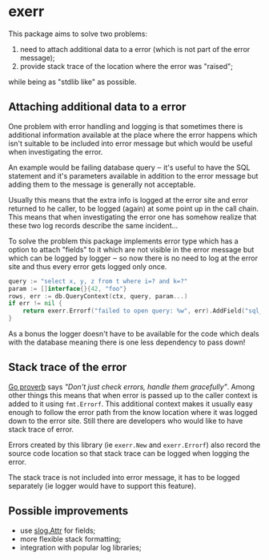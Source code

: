 # exerr

This package aims to solve two problems:

 1. need to attach additional data to a error (which is not part of the error message);
 2. provide stack trace of the location where the error was "raised";

while being as "stdlib like" as possible.

## Attaching additional data to a error

One problem with error handling and logging is that sometimes there is additional
information available at the place where the error happens which isn't suitable
to be included into error message but which would be useful when investigating
the error.

An example would be failing database query ‒ it's useful to have the SQL statement
and it's parameters available in addition to the error message but adding them to
the message is generally not acceptable.

Usually this means that the extra info is logged at the error site and error
returned to he caller, to be logged (again) at some point up in the call chain.
This means that when investigating the error one has somehow realize that these
two log records describe the same incident...

To solve the problem this package implements error type which has a option to
attach "fields" to it which are not visible in the error message but which can
be logged by logger ‒ so now there is no need to log at the error site and thus
every error gets logged only once.

```go
query := "select x, y, z from t where i=? and k=?"
param := []interface{}{42, "foo"}
rows, err := db.QueryContext(ctx, query, param...)
if err != nil {
	return exerr.Errorf("failed to open query: %w", err).AddField("sql_query", query).AddField("sql_param", param)
}
```

As a bonus the logger doesn't have to be available for the code which deals
with the database meaning there is one less dependency to pass down!


## Stack trace of the error

[Go proverb](https://go-proverbs.github.io/) says _"Don't just check errors,
handle them gracefully"_. Among other things this means that when error is
passed up to the caller context is added to it using `fmt.Errorf`. This
additional context makes it usually easy enough to follow the error path from
the know location where it was logged down to the error site. 
Still there are developers who would like to have stack trace of error.

Errors created by this library (ie `exerr.New` and `exerr.Errorf`) also record
the source code location so that stack trace can be logged when logging the
error. 

The stack trace is not included into error message, it has to be logged
separately (ie logger would have to support this feature).


## Possible improvements

 - use [slog.Attr](https://pkg.go.dev/log/slog) for fields;
 - more flexible stack formatting;
 - integration with popular log libraries;
